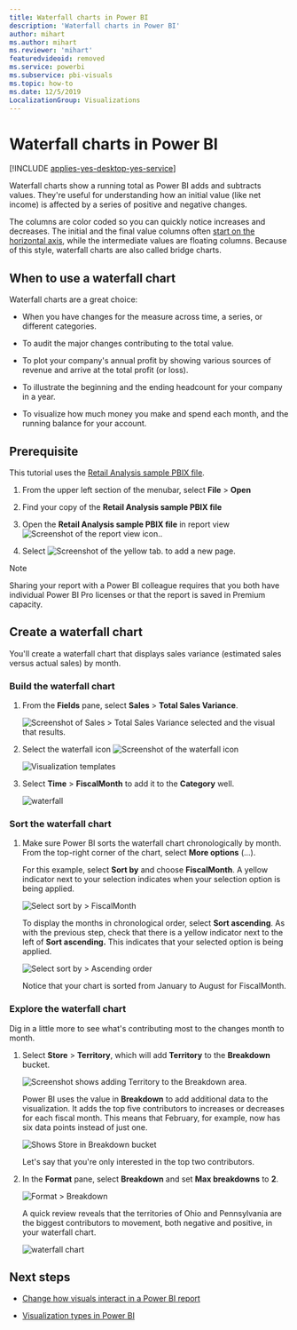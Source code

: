 ```yaml
---
title: Waterfall charts in Power BI
description: 'Waterfall charts in Power BI'
author: mihart
ms.author: mihart
ms.reviewer: 'mihart'
featuredvideoid: removed
ms.service: powerbi
ms.subservice: pbi-visuals
ms.topic: how-to
ms.date: 12/5/2019
LocalizationGroup: Visualizations
---
```


# Waterfall charts in Power BI

[!INCLUDE [applies-yes-desktop-yes-service](../includes/applies-yes-desktop-yes-service.md)]

Waterfall charts show a running total as Power BI adds and subtracts values. They're useful for understanding how an initial value (like net income) is affected by a series of positive and negative changes.

The columns are color coded so you can quickly notice increases and decreases. The initial and the final value columns often [start on the horizontal axis](https://support.office.com/article/Create-a-waterfall-chart-in-Office-2016-for-Windows-8de1ece4-ff21-4d37-acd7-546f5527f185#BKMK_Float "start on the horizontal axis"), while the intermediate values are floating columns. Because of this style, waterfall charts are also called bridge charts.

## When to use a waterfall chart

Waterfall charts are a great choice:

* When you have changes for the measure across time, a series, or different categories.

* To audit the major changes contributing to the total value.

* To plot your company's annual profit by showing various sources of revenue and arrive at the total profit (or loss).

* To illustrate the beginning and the ending headcount for your company in a year.

* To visualize how much money you make and spend each month, and the running balance for your account.

## Prerequisite

This tutorial uses the [Retail Analysis sample PBIX file](https://download.microsoft.com/download/9/6/D/96DDC2FF-2568-491D-AAFA-AFDD6F763AE3/Retail%20Analysis%20Sample%20PBIX.pbix).

1. From the upper left section of the menubar, select **File** > **Open**
   
2. Find your copy of the **Retail Analysis sample PBIX file**

1. Open the **Retail Analysis sample PBIX file** in report view ![Screenshot of the report view icon.](media/power-bi-visualization-kpi/power-bi-report-view.png).

1. Select ![Screenshot of the yellow tab.](media/power-bi-visualization-kpi/power-bi-yellow-tab.png) to add a new page.

> [!NOTE]
> Sharing your report with a Power BI colleague requires that you both have individual Power BI Pro licenses or that the report is saved in Premium capacity.    

## Create a waterfall chart

You'll create a waterfall chart that displays sales variance (estimated sales versus actual sales) by month.

### Build the waterfall chart

1. From the **Fields** pane, select **Sales** > **Total Sales Variance**.

   ![Screenshot of Sales > Total Sales Variance selected and the visual that results.](media/power-bi-visualization-waterfall-charts/power-bi-bar.png)

1. Select the waterfall icon ![Screenshot of the waterfall icon](media/power-bi-visualization-waterfall-charts/power-bi-waterfall-icon.png)

    ![Visualization templates](media/power-bi-visualization-waterfall-charts/convert-waterfall.png)

1. Select **Time** > **FiscalMonth** to add it to the **Category** well.

    ![waterfall](media/power-bi-visualization-waterfall-charts/power-bi-waterfall-month.png)

### Sort the waterfall chart

1. Make sure Power BI sorts the waterfall chart chronologically by month. From the top-right corner of the chart, select **More options** (...).

    For this example, select **Sort by** and choose **FiscalMonth**. A yellow indicator next to your selection indicates when your selection option is being applied.

    ![Select sort by > FiscalMonth](media/power-bi-visualization-waterfall-charts/power-bi-sort-by-fiscalmonth.png)
    
    To display the months in chronological order, select **Sort ascending**. As with the previous step, check that there is a yellow indicator next to the left of **Sort ascending.** This indicates that your selected option is being applied.

    ![Select sort by > Ascending order](media/power-bi-visualization-waterfall-charts/power-bi-waterfall-ascending.png)

    

    Notice that your chart is sorted from January to August for FiscalMonth.  

### Explore the waterfall chart

Dig in a little more to see what's contributing most to the changes month to month.

1.  Select **Store** > **Territory**, which will add **Territory** to the **Breakdown** bucket.

    ![Screenshot shows adding Territory to the Breakdown area.](media/power-bi-visualization-waterfall-charts/power-bi-waterfall-breakdown.png)

    Power BI uses the value in **Breakdown** to add additional data to the visualization. It adds the top five contributors to increases or decreases for each fiscal month. This means that February, for example, now has six data points instead of just one.  

    ![Shows Store in Breakdown bucket](media/power-bi-visualization-waterfall-charts/power-bi-waterfall-breakdown-default.png)

    Let's say that you're only interested in the top two contributors.

1. In the **Format** pane, select **Breakdown** and set **Max breakdowns** to **2**.

    ![Format > Breakdown](media/power-bi-visualization-waterfall-charts/power-bi-waterfall-breakdown-two.png)

    A quick review reveals that the territories of Ohio and Pennsylvania are the biggest contributors to movement, both negative and positive, in your waterfall chart.

    ![waterfall chart](media/power-bi-visualization-waterfall-charts/power-bi-axis-waterfall.png)

## Next steps

* [Change how visuals interact in a Power BI report](../create-reports/service-reports-visual-interactions.md)

* [Visualization types in Power BI](power-bi-visualization-types-for-reports-and-q-and-a.md)

